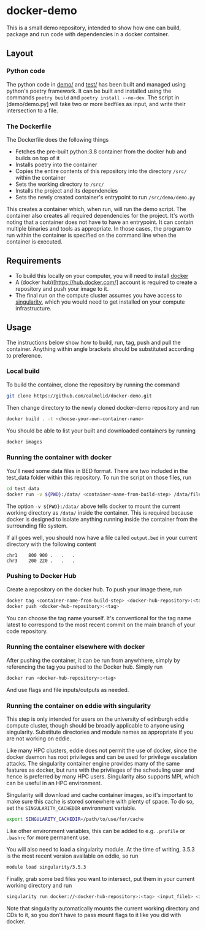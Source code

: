 # docker-demo

This is a small demo repository, intended to show how one can build, package and run code with dependencies in a docker container.

## Layout

### Python code

The python code in [demo/](demo/) and [test/](test/) has been built and managed using python's poetry framework. It can be built and installed using the commands `poetry build` and `poetry install --no-dev`. The script in [demo/demo.py] will take two or more bedfiles as input, and write their intersection to a file.

### The Dockerfile

The Dockerfile does the following things

- Fetches the pre-built python:3.8 container from the docker hub and builds on top of it
- Installs poetry into the container
- Copies the entire contents of this repository into the directory `/src/` within the container
- Sets the working directory to `/src/`
- Installs the project and its dependencies
- Sets the newly created container's entrypoint to run `/src/demo/demo.py`

This creates a container which, when run, will run the demo script. The container also creates all required dependencies for the project. It's worth noting that a container does not have to have an entrypoint. It can contain multiple binaries and tools as appropriate. In those cases, the program to run within the container is specified on the command line when the container is executed.

## Requirements
- To build this locally on your computer, you will need to install [docker](https://www.docker.com/get-started)
- A (docker hub)[https://hub.docker.com/] account is required to create a repository and push your image to it.
- The final run on the compute cluster assumes you have access to [singularity](https://singularity.lbl.gov/), which you would need to get installed on your compute infrastructure.

## Usage

The instructions below show how to build, run, tag, push and pull the container. Anything within angle brackets should be substituted according to preference.

### Local build
To build the container, clone the repository by running the command
```bash
git clone https://github.com/oalmelid/docker-demo.git
```
Then change directory to the newly cloned docker-demo repository and run
```bash
docker build . -t <choose-your-own-container-name>
```
You should be able to list your built and downloaded containers by running
```bash
docker images
```

### Running the container with docker
You'll need some data files in BED format. There are two included in the test_data folder within this repository. To run the script on those files, run
```bash
cd test_data
docker run -v ${PWD}:/data/ <container-name-from-build-step> /data/file1.bed /data/file2.bed /data/output.bed
```
The option `-v ${PWD}:/data/` above tells docker to mount the current working directory as `/data/` inside the container.
This is required because docker is designed to isolate anything running inside the container from the surrounding file system.

If all goes well, you should now have a file called `output.bed` in your current directory with the following content
```
chr1	800	900	.	.	.
chr3	200	220	.	.	.
```

### Pushing to Docker Hub
Create a repository on the docker hub. To push your image there, run
```bash
docker tag <container-name-from-build-step> <docker-hub-repository>:<tag>
docker push <docker-hub-repository>:<tag>
```
You can choose the tag name yourself. It's conventional for the tag name latest to correspond to the most recent commit on the main branch of your code repository.

### Running the container elsewhere with docker
After pushing the container, it can be run from anywhhere, simply by referencing the tag you pushed to the Docker hub. Simply run
```bash
docker run <docker-hub-repository>:<tag>
```
And use flags and file inputs/outputs as needed.

### Running the container on eddie with singularity
This step is only intended for users on the university of edinburgh eddie compute cluster, though should be broadly applicable to anyone using singularity. Substitute directories and module names as appropriate if you are not working on eddie.

Like many HPC clusters, eddie does not permit the use of docker, since the docker daemon has root privileges and can be used for privilege escalation attacks. The singularity container engine provides many of the same features as docker, but runs with the privileges of the scheduling user and hence is preferred by many HPC users. Singularity also supports MPI, which can be useful in an HPC environment.

Singularity will download and cache container images, so it's important to make sure this cache is stored somewhere with plenty of space. To do so, set the `SINGULARITY_CACHEDIR` environment variable.
```bash
export SINGULARITY_CACHEDIR=/path/to/use/for/cache
```
Like other environment variables, this can be added to e.g. `.profile` or `.bashrc` for more permanent use.

You will also need to load a singularity module. At the time of writing, 3.5.3 is the most recent version available on eddie, so run
```bash
module load singularity/3.5.3
```
Finally, grab some bed files you want to intersect, put them in your current working directory and run
```bash
singularity run docker://<docker-hub-repository>:<tag> <input_file1> <input_file2> <output_file>
```
Note that singularity automatically mounts the current working directory and CDs to it, so you don't have to pass mount flags to it like you did with docker.